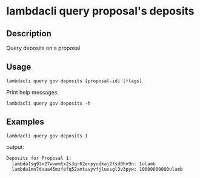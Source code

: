# lambdacli query proposal's deposits

## Description

Query deposits on a proposal

## Usage

```
lambdacli query gov deposits [proposal-id] [flags]
```

Print help messages:
```
lambdacli query gov deposits -h
```

## Examples

```
lambdacli query gov deposits 1
```

output:

```txt
Deposits for Proposal 1:
  lambda1sg93x27wvmmtx2s3qr62enpyudkaj2tsd0hv9n: 1ulamb
  lambda1mn7dvaa45mzfefq52antavyvfjluvsgl3v3pyw: 10000000000ulamb
```
